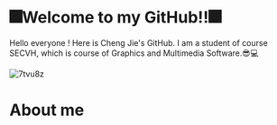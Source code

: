 # 🎆Welcome to my GitHub!!🎆

Hello everyone ! Here is Cheng Jie's GitHub. I am a student of course SECVH, which is course of Graphics and Multimedia Software.😎💻

![7tvu8z](https://github.com/Chengjiegithub/Chengjiegithub/assets/148413198/69699e8e-cf03-45ae-bccd-f0eb9e708869)


# About me
